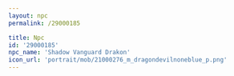 ```yaml
---
layout: npc
permalink: /29000185

title: Npc
id: '29000185'
npc_name: 'Shadow Vanguard Drakon'
icon_url: 'portrait/mob/21000276_m_dragondevilnoneblue_p.png'
---
```

